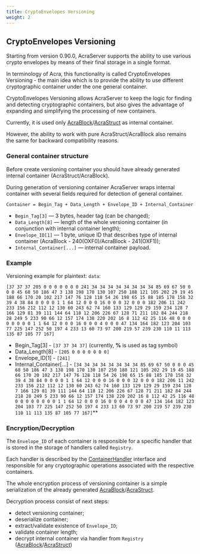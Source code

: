 ```yaml
---
title: CryptoEnvelopes Versioning
weight: 2
---
```


## CryptoEnvelopes Versioning

Starting from version 0.90.0, AcraServer supports the ability to use various crypto envelopes by means of their final storage in a single format. 

In terminology of Acra, this functionality is called CryptoEnvelopes Versioning - the main idea which is to provide the ability to use different cryptographic container under the one general container.

CryptoEnvelopes Versioning allows AcraServer to keep the logic for finding and detecting cryptographic containers, but also gives the advantage of expanding and simplifying the processing of new containers.

Currently, it is used only [AcraBlock](/acra/acra-in-depth/data-structures/acrablock)/[AcraStruct](/acra/acra-in-depth/data-structures/acrastruct) as internal container. 

However, the ability to work with pure AcraStruct/AcraBlock also remains the same for backward compatibility reasons.


### General container structure

Before create versioning container you should have already generated internal container (AcraStruct/AcraBlock).

During generation of versioning container AcraServer wraps internal container with several fields required for detection of general container.

```Container = Begin_Tag + Data_Length + Envelope_ID + Internal_Container```

- `Begin_Tag[3]` — 3 bytes, header tag (can be changed);
- `Data_Length[8]` — length of the whole versioning container (in conjunction with internal container length);
- `Envelope_ID[1]` — 1 byte, unique ID that describes type of internal container (AcraBlock - 240(OXF0)/AcraBlock - 241(OXF1));
- `Internal_Container[...]` — internal container payload.


### Example

Versioning example for plaintext: `data`:

`[37 37 37 205 0 0 0 0 0 0 0 241 34 34 34 34 34 34 34 34 85 69 67 50 0 0 0 45 68 50 186 47 3 138 198 170 130 107 250 188 121 105 202 29 19 45 188 66 170 20 102 217 147 76 128 118 54 26 198 65 15 88 185 178 158 32 39 4 38 84 0 0 0 0 1 1 64 12 0 0 0 16 0 0 0 32 0 0 0 182 206 11 242 233 156 212 112 12 130 60 243 62 74 160 133 129 129 29 159 234 128 7 166 129 81 39 111 144 64 118 12 206 226 67 128 71 211 182 84 244 218 28 249 5 233 90 66 12 157 174 138 220 202 16 8 112 42 25 116 48 0 0 0 0 0 0 0 0 1 1 64 12 0 0 0 16 0 0 0 4 0 0 0 47 134 164 182 123 204 103 77 225 147 252 50 197 4 233 13 60 73 97 200 219 57 239 230 110 11 113 135 87 105 77 167]`

* Begin_Tag[3] - `[37 37 34 37]` (currently, **%** is used as tag symbol)
* Data_Length[8] - `[205 0 0 0 0 0 0 0]`
* Envelope_ID[1] - `[241]`
* Internal_Container[...] - `[34 34 34 34 34 34 34 34 85 69 67 50 0 0 0 45 68 50 186 47 3 138 198 170 130 107 250 188 121 105 202 29 19 45 188 66 170 20 102 217 147 76 128 118 54 26 198 65 15 88 185 178 158 32 39 4 38 84 0 0 0 0 1 1 64 12 0 0 0 16 0 0 0 32 0 0 0 182 206 11 242 233 156 212 112 12 130 60 243 62 74 160 133 129 129 29 159 234 128 7 166 129 81 39 111 144 64 118 12 206 226 67 128 71 211 182 84 244 218 28 249 5 233 90 66 12 157 174 138 220 202 16 8 112 42 25 116 48 0 0 0 0 0 0 0 0 1 1 64 12 0 0 0 16 0 0 0 4 0 0 0 47 134 164 182 123 204 103 77 225 147 252 50 197 4 233 13 60 73 97 200 219 57 239 230 110 11 113 135 87 105 77 167]`**


### Encryption/Decryption

The `Envelope_ID` of each container is responsible for a specific handler that is stored in the storage of handlers called `Registry`.

Each handler is described by the [ContainerHandler](https://github.com/cossacklabs/acra-Q12021/blob/master/crypto/registry_handler.go#L46) interface and responsible for any cryptographic operations associated with the respective containers.

The whole encryption process of versioning container is a simple serialization of the already generated [AcraBlock](/acra/acra-in-depth/data-structures/acrablock/#generation-encryption)/[AcraStruct](/acra/acra-in-depth/data-structures/acrastruct#generation-encryption).

Decryption process consist of next steps:

* detect versioning container;
* deserialize container;
* extract/validate existence of `Envelope_ID`;
* validate container length;
* decrypt internal container via handler from `Registry` ([AcraBlock](/acra/acra-in-depth/data-structures/acrablock/#decryption)/[AcraStruct](/acra/acra-in-depth/data-structures/acrastruct#decryption))


